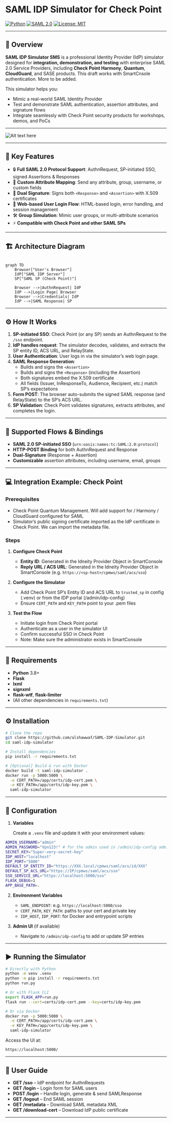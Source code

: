 # SAML IDP Simulator for Check Point

[![Python](https://img.shields.io/badge/python-3.8%2B-blue)](https://www.python.org/)  [![SAML 2.0](https://img.shields.io/badge/SAML-2.0-green)](https://en.wikipedia.org/wiki/SAML_2.0)  [![License: MIT](https://img.shields.io/badge/License-MIT-yellow.svg)](LICENSE)

---

## 🚀 Overview

**SAML IDP Simulator SMS** is a professional Identity Provider (IdP) simulator designed for **integration, demonstration, and testing** with enterprise SAML 2.0 Service Providers, including **Check Point Harmony**, **Quantum**, **CloudGuard**, and SASE products. This draft works with SmartCnsole authentication. More to be added.

This simulator helps you:
- Mimic a real-world SAML Identity Provider  
- Test and demonstrate SAML authentication, assertion attributes, and signature flows  
- Integrate seamlessly with Check Point security products for workshops, demos, and PoCs  

---

 ![Alt text here](https://github.com/alshawwaf/SAML_IDP_Simulator/blob/main/assets/Demo-SC.gif)

---

## 🌟 Key Features

- 🔒 **Full SAML 2.0 Protocol Support**: AuthnRequest, SP-initiated SSO, signed Assertions & Responses  
- 📝 **Custom Attribute Mapping**: Send any attribute, group, username, or custom fields  
- 🔑 **Dual Signature**: Signs both `<Response>` and `<Assertion>` with X.509 certificates  
- 📄 **Web-based User Login Flow**: HTML-based login, error handling, and session management  
- 🛠️ **Group Simulation**: Mimic user groups, or multi-attribute scenarios  
- ⚡ **Compatible with Check Point and other SAML SPs**  

---

## 🏗️ Architecture Diagram

```mermaid

graph TD
    Browser["User's Browser"]
    IdP["SAML IDP Server"]
    SP["SAML SP (Check Point)"]
    
    Browser -->|AuthnRequest| IdP
    IdP -->|Login Page| Browser
    Browser -->|Credentials| IdP
    IdP -->|SAML Response| SP

```
---

## ⚙️ How It Works

1. **SP-initiated SSO**: Check Point (or any SP) sends an AuthnRequest to the `/sso` endpoint.  
2. **IdP handles request**: The simulator decodes, validates, and extracts the SP entity ID, ACS URL, and RelayState.  
3. **User Authentication**: User logs in via the simulator’s web login page.  
4. **SAML Response Generation**:  
   - Builds and signs the `<Assertion>`  
   - Builds and signs the `<Response>` (including the Assertion)  
   - Both signatures embed the X.509 certificate  
   - All fields (Issuer, InResponseTo, Audience, Recipient, etc.) match SP’s expectations  
5. **Form POST**: The browser auto-submits the signed SAML response (and RelayState) to the SP’s ACS URL.  
6. **SP Validation**: Check Point validates signatures, extracts attributes, and completes the login.  

---

## 🔐 Supported Flows & Bindings

- **SAML 2.0 SP-initiated SSO** (`urn:oasis:names:tc:SAML:2.0:protocol`)  
- **HTTP-POST Binding** for both AuthnRequest and Response  
- **Dual-Signature** (Response + Assertion)  
- **Customizable** assertion attributes, including username, email, groups  

---

## 💻 Integration Example: Check Point

### Prerequisites
- Check Point Quantum Management. Will add support for / Harmony / CloudGuard configured for SAML  
- Simulator’s public signing certificate imported as the IdP certificate in Check Point. We can import the metadata file.

### Steps

1. **Configure Check Point**  
   - **Entity ID**: Generated in the Idneity Provider Object in SmartConsole 
   - **Reply URL / ACS URL**: Generated in the Idneity Provider Object in SmartConsole (e.g. `https://<sp-host>/cpmws/saml/acs/sso`)  

2. **Configure the Simulator**  
   - Add Check Point SP’s Entity ID and ACS URL to `trusted_sp` in config  (.venv) or from the IDP portal (/admin/idp-config)
   - Ensure `CERT_PATH` and `KEY_PATH` point to your .pem files  

3. **Test the Flow**  
   - Initiate login from Check Point portal  
   - Authenticate as a user in the simulator UI  
   - Confirm successful SSO in Check Point  
   - Note: Make sure the administrator exists in SmartConsole

---

## 📝 Requirements

- **Python** 3.8+  
- **Flask**  
- **lxml**  
- **signxml**  
- **flask-wtf**, **flask-limiter**  
- (All other dependencies in `requirements.txt`)  

---

## ⚙️ Installation

```bash
# Clone the repo
git clone https://github.com/alshawwaf/SAML-IDP-Simulator.git
cd saml-idp-simulator

# Install dependencies
pip install -r requirements.txt

# [Optional] Build & run with Docker
docker build -t saml-idp-simulator .
docker run -p 5000:5000 \
  -e CERT_PATH=/app/certs/idp-cert.pem \
  -e KEY_PATH=/app/certs/idp-key.pem \
  saml-idp-simulator
```

---

## 🔧 Configuration

1. **Variables**  
   
   Create a `.venv` file and update it with your environment values:
```bash
ADMIN_USERNAME="admin"
ADMIN_PASSWORD="Vpn123!" # for the admin used in /admin/idp-config administation tasks (super admin for the DIP)
SECRET_KEY="Super-very-secret-key"
IDP_HOST="localhost"
IDP_PORT="5000"
DEFAULT_SP_ENTITY_ID="https://XXX.local/cpmws/saml/acs/id/XXX" 
DEFAULT_SP_ACS_URL="https://IP/cpmws/saml/acs/sso"
SSO_SERVICE_URL="https://localhost:5000/sso"
FLASK_DEBUG=1
APP_BASE_PATH=.
```

2. **Environment Variables**  
   - `SAML_ENDPOINT`: e.g. `https://localhost:5000/sso`  
   - `CERT_PATH`, `KEY_PATH`: paths to your cert and private key  
   - `IDP_HOST`, `IDP_PORT`: for Docker and entrypoint scripts  

3. **Admin UI** (if available)  
   - Navigate to `/admin/idp-config` to add or update SP entries  

---

## ▶️ Running the Simulator

```bash
# Directly with Python
python -m venv .venv
python -m pip install -r requirements.txt
python run.py

# Or with Flask CLI
export FLASK_APP=run.py
flask run --cert=certs/idp-cert.pem --key=certs/idp-key.pem

# Or via Docker
docker run -p 5000:5000 \
  -e CERT_PATH=/app/certs/idp-cert.pem \
  -e KEY_PATH=/app/certs/idp-key.pem \
  saml-idp-simulator
```

Access the UI at:  
```
https://localhost:5000/
```

---

## 👤 User Guide

- **GET /sso** – IdP endpoint for AuthnRequests  
- **GET /login** – Login form for SAML users  
- **POST /login** – Handle login, generate & send SAMLResponse  
- **GET /logout** – End SAML session  
- **GET /metadata** – Download SAML metadata XML  
- **GET /download-cert** – Download IdP public certificate  

---


